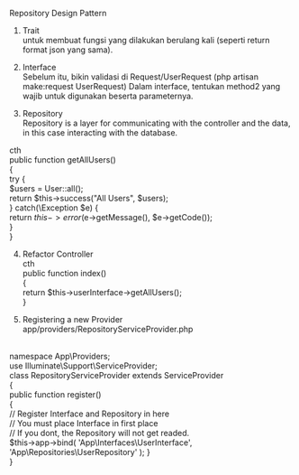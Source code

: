 Repository Design Pattern

1. Trait <br/>
untuk membuat fungsi yang dilakukan berulang kali (seperti return format json yang sama).

2. Interface<br/>
Sebelum itu, bikin validasi di Request/UserRequest (php artisan make:request UserRequest)
Dalam interface, tentukan method2 yang wajib untuk digunakan beserta parameternya.

3. Repository<br/>
Repository is a layer for communicating with the controller and the data, in this case interacting with the database.

cth <br/>
 public function getAllUsers()<br/>
    {<br/>
        try { <br/>
            $users = User::all(); <br/>
            return $this->success("All Users", $users); <br/>
        } catch(\Exception $e) { <br/>
            return $this->error($e->getMessage(), $e->getCode()); <br/>
        } <br/>
    } <br/>

4. Refactor Controller <br/>
cth <br/>
  public function index()<br/>
    { <br/>
        return $this->userInterface->getAllUsers(); <br/>
    } <br/>

5. Registering a new Provider <br/>
app/providers/RepositoryServiceProvider.php <br/><br/>
<?php <br/>

namespace App\Providers; <br/>

use Illuminate\Support\ServiceProvider; <br/>

class RepositoryServiceProvider extends ServiceProvider <br/>
{ <br/>
    public function register() <br/>
    { <br/>
        // Register Interface and Repository in here <br/>
        // You must place Interface in first place <br/>
        // If you dont, the Repository will not get readed. <br/>
        $this->app->bind( 
            'App\Interfaces\UserInterface',
            'App\Repositories\UserRepository'
        );
    }<br/>
}
